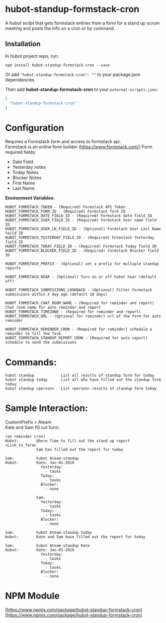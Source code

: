 # hubot-standup-formstack-cron

A hubot script that gets formstack entries from a form for a stand up scrum meeting and posts the info on a cron or by command.


## Installation

In hubot project repo, run:

```
npm install hubot-standup-formstack-cron --save
```
Or add `"hubot-standup-formstack-cron": ""` to your package.json dependencies

Then add **hubot-standup-formstack-cron** to your `external-scripts.json`:

```json
[
  "hubot-standup-formstack-cron"
]
```

# Configuration

Requires a Formstack form and access to formstack api.\
Formstack is an online form builder (https://www.formstack.com/)
  Form required fields:
  - Date Field
  - Yesterday notes
  - Today Notes
  - Blocker Notes
  - First Name
  - Last Name

**Environment Variables:**
```
HUBOT_FORMSTACK_TOKEN - (Required) Formstack API Token
HUBOT_FORMSTACK_FORM_ID - (Required) Formstack form ID
HUBOT_FORMSTACK_DATE_FIELD_ID - (Required) Formstack date field ID
HUBOT_FORMSTACK_USER_FIELD_ID - (Required) Formstack User name field ID
HUBOT_FORMSTACK_USER_LN_FIELD_ID - (Optional) Formstack User Last Name feild ID
HUBOT_FORMSTACK_YESTERDAY_FIELD_ID - (Required) Formstack Yesterday field ID
HUBOT_FORMSTACK_TODAY_FIELD_ID - (Required) Formstack Today field ID
HUBOT_FORMSTACK_BLOCKER_FIELD_ID - (Required) Formstack Blocker field ID

HUBOT_FORMSTACK_PREFIX - (Optional) set a prefix for multiple standup reports

HUBOT_FORMSTACK_HEAR - (Optional) Turn on or off hubot hear (default off)

HUBOT_FORMSTACK_SUBMISSIONS_LOOKBACK - (Optional) Filter formstack submissions within X day ago (default 10 days)

HUBOT_FORMSTACK_CHAT_ROOM_NAME - (Required for reminder and report) Chat room name for auto reminder and report
HUBOT_FORMSTACK_TIMEZONE - (Required for reminder and report)
HUBOT_FORMSTACK_URL - (Optional for reminder) url of the form for auto reminder

HUBOT_FORMSTACK_REMINDER_CRON - (Required for reminder) schedule a reminder to fill the form
HUBOT_FORMSTACK_STANDUP_REPORT_CRON - (Required for auto report) schedule to send the submissions
```

# Commands:
```
hubot standup            List all results of standup form for today
hubot standup today      List all who have filled out the standup form today
hubot standup <person>   List <person> results of standup form today
```

# Sample Interaction:


CustomPrefix = Ateam\
Kate and Sam fill out form:
```
(on reminder cron)
Hubot:        @here Time to fill out the stand up report <Link_to_form>
              Sam has filled out the report for today

Sam:          hubot Ateam-standup
Hubot:        Kate: Jan-01-2019
                Yesterday:
                  - tasks
                Today:
                  - tasks
                Blocker:
                  - none

              Sam:
                Yesterday:
                  - tasks
                Today:
                  - tasks
                Blocker:
                  - none

Sam:          hubot Ateam-standup today
Hubot:        Kate and Sam have filled out the report for today

Sam:          hubot Ateam-standup Kate
Hubot:        Kate: Jan-01-2019
                Yesterday:
                  - tasks
                Today:
                  - tasks
                Blocker:
                  - none

```

# NPM Module

[https://www.npmjs.com/package/hubot-standup-formstack-cron](https://www.npmjs.com/package/hubot-standup-formstack-cron)
